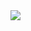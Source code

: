 
<img src="https://media2.giphy.com/media/14bvjOzMN8s0x2/giphy.gif?cid=ecf05e47fecc30d3197bcb07e24091fa97bee9dbfa476d6a&rid=giphy.gif"> 

